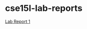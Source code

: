 # cse15l-lab-reports
[Lab Report 1](https://Andrewphanguyen>.github.io/cse15l-lab-reports/lab-report-1-week-2.html) 
